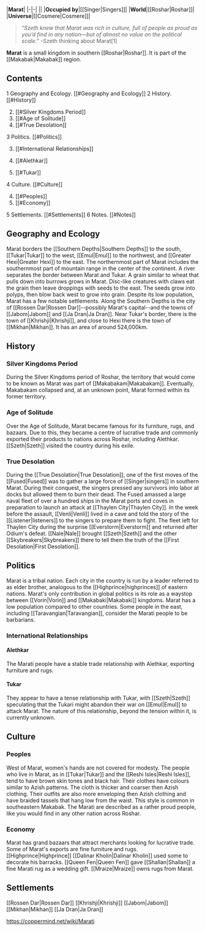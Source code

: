 |**Marat**|
|-|-|
||
|**Occupied by**|[[Singer\|Singers]]|
|**World**|[[Roshar\|Roshar]]|
|**Universe**|[[Cosmere\|Cosmere]]|

>“*Szeth knew that Marat was rich in culture, full of people as proud as you’d find in any nation—but of almost no value on the political scale.*”
\-Szeth thinking about Marat[1]


**Marat** is a small kingdom in southern [[Roshar\|Roshar]]. It is part of the [[Makabak\|Makabak]] region.

## Contents

1 Geography and Ecology. [[#Geography and Ecology]] 
2 History. [[#History]] 

2. [[#Silver Kingdoms Period]] 
2. [[#Age of Solitude]] 
2. [[#True Desolation]] 


3 Politics. [[#Politics]] 

3. [[#International Relationships]] 

3. [[#Alethkar]] 
3. [[#Tukar]] 




4 Culture. [[#Culture]] 

4. [[#Peoples]] 
4. [[#Economy]] 


5 Settlements. [[#Settlements]] 
6 Notes. [[#Notes]] 


## Geography and Ecology
Marat borders the [[Southern Depths\|Southern Depths]] to the south, [[Tukar\|Tukar]] to the west, [[Emul\|Emul]] to the northwest, and [[Greater Hexi\|Greater Hexi]] to the east. The northernmost part of Marat includes the southernmost part of mountain range in the center of the continent. A river separates the border between Marat and Tukar. A grain similar to wheat that pulls down into burrows grows in Marat. Disc-like creatures with claws eat the grain then leave droppings with seeds to the east. The seeds grow into polyps, then blow back west to grow into grain.
Despite its low population, Marat has a few notable settlements. Along the Southern Depths is the city of [[Rossen Dar\|Rossen Dar]]--possibly Marat's capital--and the towns of [[Jabom\|Jabom]] and [[Ja Dran\|Ja Dran]]. Near Tukar's border, there is the town of [[Khrishji\|Khrishji]], and close to Hexi there is the town of [[Mikhan\|Mikhan]].
It has an area of around 524,000km.

## History
### Silver Kingdoms Period
During the Silver Kingdoms period of Roshar, the territory that would come to be known as Marat was part of [[Makabakam\|Makabakam]].
Eventually, Makabakam collapsed and, at an unknown point, Marat formed within its former territory.

### Age of Solitude
Over the Age of Solitude, Marat became famous for its furniture, rugs, and bazaars. Due to this, they became a centre of lucrative trade and commonly exported their products to nations across Roshar, including Alethkar.
[[Szeth\|Szeth]] visited the country during his exile.

### True Desolation
During the [[True Desolation\|True Desolation]], one of the first moves of the [[Fused\|Fused]] was to gather a large force of [[Singer\|singers]] in southern Marat. During their conquest, the singers pressed any survivors into labor at docks but allowed them to burn their dead. The Fused amassed a large naval fleet of over a hundred ships in the Marat ports and coves in preparation to launch an attack at [[Thaylen City\|Thaylen City]]. In the week before the assault, [[Venli\|Venli]] lived in a cave and told the story of the [[Listener\|listeners]] to the singers to prepare them to fight. The fleet left for Thaylen City during the surprise [[Everstorm\|Everstorm]] and returned after Odium's defeat.
[[Nale\|Nale]] brought [[Szeth\|Szeth]] and the other [[Skybreakers\|Skybreakers]] there to tell them the truth of the [[First Desolation\|First Desolation]].

## Politics
Marat is a tribal nation. Each city in the country is run by a leader referred to as elder brother, analogous to the [[Highprince\|highprinces]] of eastern nations. Marat's only contribution in global politics is its role as a waystop between [[Vorin\|Vorin]] and [[Makabaki\|Makabaki]] kingdoms. Marat has a low population compared to other countries. Some people in the east, including [[Taravangian\|Taravangian]], consider the Marati people to be barbarians.

### International Relationships
#### Alethkar
The Marati people have a stable trade relationship with Alethkar, exporting furniture and rugs.

#### Tukar
They appear to have a tense relationship with Tukar, with [[Szeth\|Szeth]] speculating that the Tukari might abandon their war on [[Emul\|Emul]] to attack Marat. The nature of this relationship, beyond the tension within it, is currently unknown.

## Culture
### Peoples
West of Marat, women's hands are not covered for modesty. The people who live in Marat, as in [[Tukar\|Tukar]] and the [[Reshi Isles\|Reshi Isles]], tend to have brown skin tones and black hair. Their clothes have colours similar to Azish patterns. The cloth is thicker and coarser then Azish clothing. Their outfits are also more enveloping then Azish clothing and have braided tassels that hang low from the waist. This style is common in southeastern Makabak.
The Marati are described as a rather proud people, like you would find in any other nation across Roshar.

### Economy
Marat has grand bazaars that attract merchants looking for lucrative trade. Some of Marat's exports are fine furniture and rugs. [[Highprince\|Highprince]] [[Dalinar Kholin\|Dalinar Kholin]] used some to decorate his barracks. [[Queen Fen\|Queen Fen]] gave [[Shallan\|Shallan]] a fine Marati rug as a wedding gift. [[Mraize\|Mraize]] owns rugs from Marat.

## Settlements
[[Rossen Dar\|Rossen Dar]]
[[Khrishji\|Khrishji]]
[[Jabom\|Jabom]]
[[Mikhan\|Mikhan]]
[[Ja Dran\|Ja Dran]]


https://coppermind.net/wiki/Marati